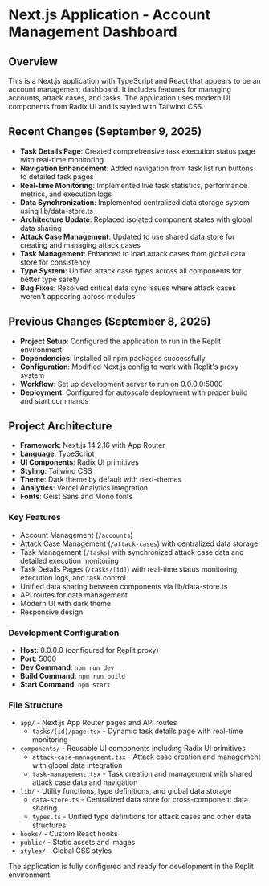 # Next.js Application - Account Management Dashboard

## Overview
This is a Next.js application with TypeScript and React that appears to be an account management dashboard. It includes features for managing accounts, attack cases, and tasks. The application uses modern UI components from Radix UI and is styled with Tailwind CSS.

## Recent Changes (September 9, 2025)
- **Task Details Page**: Created comprehensive task execution status page with real-time monitoring
- **Navigation Enhancement**: Added navigation from task list run buttons to detailed task pages
- **Real-time Monitoring**: Implemented live task statistics, performance metrics, and execution logs
- **Data Synchronization**: Implemented centralized data storage system using lib/data-store.ts
- **Architecture Update**: Replaced isolated component states with global data sharing
- **Attack Case Management**: Updated to use shared data store for creating and managing attack cases
- **Task Management**: Enhanced to load attack cases from global data store for consistency
- **Type System**: Unified attack case types across all components for better type safety
- **Bug Fixes**: Resolved critical data sync issues where attack cases weren't appearing across modules

## Previous Changes (September 8, 2025)
- **Project Setup**: Configured the application to run in the Replit environment  
- **Dependencies**: Installed all npm packages successfully
- **Configuration**: Modified Next.js config to work with Replit's proxy system
- **Workflow**: Set up development server to run on 0.0.0.0:5000
- **Deployment**: Configured for autoscale deployment with proper build and start commands

## Project Architecture
- **Framework**: Next.js 14.2.16 with App Router
- **Language**: TypeScript
- **UI Components**: Radix UI primitives
- **Styling**: Tailwind CSS
- **Theme**: Dark theme by default with next-themes
- **Analytics**: Vercel Analytics integration
- **Fonts**: Geist Sans and Mono fonts

### Key Features
- Account Management (`/accounts`)
- Attack Case Management (`/attack-cases`) with centralized data storage
- Task Management (`/tasks`) with synchronized attack case data and detailed execution monitoring
- Task Details Pages (`/tasks/[id]`) with real-time status monitoring, execution logs, and task control
- Unified data sharing between components via lib/data-store.ts
- API routes for data management
- Modern UI with dark theme
- Responsive design

### Development Configuration
- **Host**: 0.0.0.0 (configured for Replit proxy)
- **Port**: 5000
- **Dev Command**: `npm run dev`
- **Build Command**: `npm run build` 
- **Start Command**: `npm start`

### File Structure
- `app/` - Next.js App Router pages and API routes
  - `tasks/[id]/page.tsx` - Dynamic task details page with real-time monitoring
- `components/` - Reusable UI components including Radix UI primitives
  - `attack-case-management.tsx` - Attack case creation and management with global data integration
  - `task-management.tsx` - Task creation and management with shared attack case data and navigation
- `lib/` - Utility functions, type definitions, and global data storage
  - `data-store.ts` - Centralized data store for cross-component data sharing
  - `types.ts` - Unified type definitions for attack cases and other data structures
- `hooks/` - Custom React hooks
- `public/` - Static assets and images  
- `styles/` - Global CSS styles

The application is fully configured and ready for development in the Replit environment.